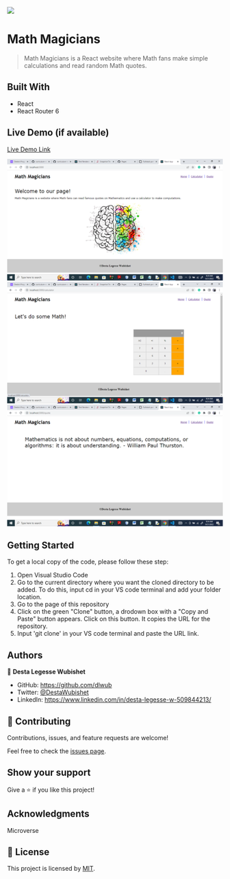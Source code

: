 ![](https://img.shields.io/badge/Microverse-blueviolet)

# Math Magicians

> Math Magicians is a React website where Math fans make simple calculations and read random Math quotes.


## Built With

- React
- React Router 6


## Live Demo (if available)

[Live Demo Link]()

![Screenshot of Home page](./src/images/Screenshot_1.png)
![Screenshot of Calculator page](./src/images/Screenshot_2.png)
![Screenshot of  Quote page](./src/images/Screenshot_3.png)


## Getting Started

To get a local copy of the code, please follow these step: 
1. Open Visual Studio Code 
2. Go to the current directory where you want the cloned directory to be added. To do this, input cd in your VS code terminal and add your folder location.
3. Go to the page of this repository
4. Click on the green "Clone" button, a drodown box with a "Copy and Paste" button appears. Click on this button. It copies the URL for the repository.
5. Input 'git clone' in your VS code terminal and paste the URL link.

## Authors

👤 **Desta Legesse Wubishet**

- GitHub: https://github.com/dlwub
- Twitter: [@DestaWubishet](https://twitter.com/DestaWubishet)
- LinkedIn: https://www.linkedin.com/in/desta-legesse-w-509844213/

## 🤝 Contributing

Contributions, issues, and feature requests are welcome!

Feel free to check the [issues page](../../issues/).

## Show your support

Give a ⭐️ if you like this project!

## Acknowledgments

Microverse

## 📝 License

This project is licensed by [MIT](MIT.md).
